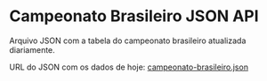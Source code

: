 # Campeonato Brasileiro JSON API
Arquivo JSON com a tabela do campeonato brasileiro atualizada diariamente.

URL do JSON com os dados de hoje: [campeonato-brasileiro.json](https://danielvieira7.github.io/campeonato-brasileiro-json-api/campeonato-brasileiro.json)